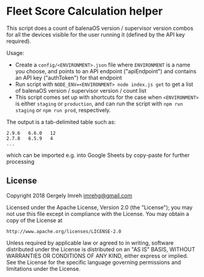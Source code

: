 # Fleet Score Calculation helper

This script does a count of balenaOS version / supervisor version combos for all the devices visible for the user running it (defined by the API key required).

Usage:

- Create a `config/<ENVIRONMENT>.json` file where `ENVIRONMENT` is a name you choose, and points to an API endpoint ("apiEndpoint") and contains an API key ("authToken") for that endpoint
- Run script with `NODE_ENV=<ENVIRONMENT> node index.js get` to get a list of balenaOS version / supervisor version / count list
- This script comes set up with shortcuts for the case when `<ENVIRONMENT>` is either `staging` or `production`, and can run the script with `npm run staging` or `npm run prod`, respectively.

The output is a tab-delimited table such as:

```
2.9.6   6.6.0   12
2.7.8   6.5.9   4
...
```

which can be imported e.g. into Google Sheets by copy-paste for further processing

## License

Copyright 2018 Gergely Imreh <imrehg@gmail.com>

Licensed under the Apache License, Version 2.0 (the "License");
you may not use this file except in compliance with the License.
You may obtain a copy of the License at

    http://www.apache.org/licenses/LICENSE-2.0

Unless required by applicable law or agreed to in writing, software
distributed under the License is distributed on an "AS IS" BASIS,
WITHOUT WARRANTIES OR CONDITIONS OF ANY KIND, either express or implied.
See the License for the specific language governing permissions and
limitations under the License.

